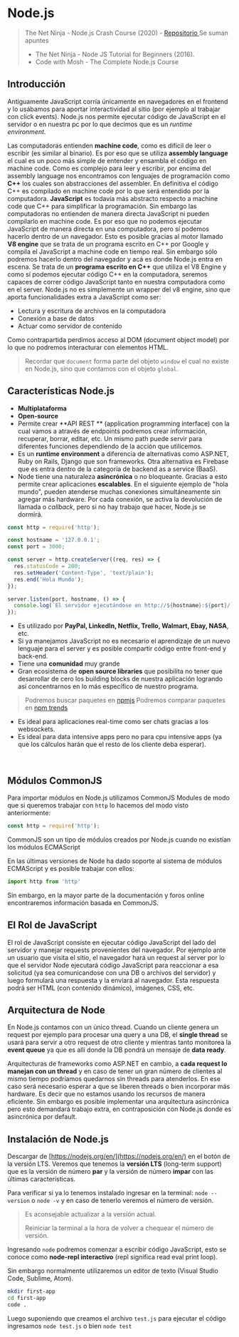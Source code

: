 # Node.js
>The Net Ninja - Node.js Crash Course (2020) - [Repositorio ](https://github.com/iamshaunjp/node-crash-course)
>Se suman apuntes
>* The Net Ninja - Node JS Tutorial for Beginners (2016).
>* Code with Mosh - The Complete Node.js Course 

## Introducción
Antiguamente JavaScript corría únicamente en navegadores en el frontend y lo usábamos para aportar interactividad al sitio (por ejemplo al trabajar con click events). Node.js nos permite ejecutar código de JavaScript en el servidor o en nuestra pc por lo que decimos que es un _runtime environment_.

Las computadoras entienden **machine code**, como es difícil de leer o escribir (es similar al binario). Es por eso que se utiliza **assembly language** el cual es un poco más simple de entender y ensambla el código en machine code. Como es complejo para leer y escribir, por encima del assembly language nos encontramos con lenguajes de programación como **C++** los cuales son abstracciones del assembler. En definitiva el código C++ es compilado en machine code por lo que será entendido por la computadora. **JavaScript** es todavía más abstracto respecto a machine code que C++ para simplificar la programación. Sin embargo las computadoras no entienden de manera directa JavaScript ni pueden compilarlo en machine code. Es por eso que no podemos ejecutar JavaScript de manera directa en una computadora, pero sí podemos hacerlo dentro de un navegador. Esto es posible gracias al motor llamado **V8 engine** que se trata de un programa escrito en C++ por Google y compila el JavaScript a machine code en tiempo real. Sin embargo sólo podremos hacerlo dentro del navegador y acá es donde Node.js entra en escena. Se trata de un **programa escrito en C++** que utiliza el V8 Engine y como sí podemos ejecutar código C++ en la computadora, seremos capaces de correr código JavaScript tanto en nuestra computadora como en el server.
Node.js no es simplemente un wrapper del v8 engine, sino que aporta funcionalidades extra a JavaScript como ser:

* Lectura y escritura de archivos en la computadora
* Conexión a base de datos
* Actuar como servidor de contenido

Como contrapartida perdimos acceso al DOM (document object model) por lo que no podremos interacturar con elementos HTML. 
> Recordar que `document` forma parte del objeto `window` el cual no existe en Node.js, sino que contamos con el objeto `global`.

## Características Node.js
* **Multiplataforma** 
* **Open-source**
* Permite crear **API REST ** (application programming interface) con la cual vamos a através de endpoints podremos crear información, recuperar, borrar, editar, etc. Un mismo path puede servir para diferentes funciones dependiendo de la acción que utilicemos.
* Es un **runtime environment** a diferencia de alternativas como ASP.NET, Ruby on Rails, Django que son frameworks. Otra alternativa es Firebase que es entra dentro de la categoría de backend as a service (BaaS).
* Node tiene una naturaleza **asincrónica** o no bloqueante. Gracias a esto permite crear aplicaciones **escalables**. En el siguiente ejemplo de "hola mundo", pueden atenderse muchas conexiones simultáneamente sin agregar más hardware. Por cada conexión, se activa la devolución de llamada o _callback_, pero si no hay trabajo que hacer, Node.js se dormirá.
```javascript
const http = require('http');

const hostname = '127.0.0.1';
const port = 3000;

const server = http.createServer((req, res) => {
  res.statusCode = 200;
  res.setHeader('Content-Type', 'text/plain');
  res.end('Hola Mundo');
});

server.listen(port, hostname, () => {
  console.log(`El servidor ejecutándose en http://${hostname}:${port}/`);
});
```
* Es utilizado por **PayPal, LinkedIn, Netflix, Trello, Walmart, Ebay, NASA**, etc.
* Si ya manejamos JavaScript no es necesario el aprendizaje de un nuevo lenguaje para el server y es posible compartir código entre front-end y back-end.
* Tiene una **comunidad** muy grande
* Gran ecosistema de **open source libraries** que posibilita no tener que desarrollar de cero los building blocks de nuestra aplicación logrando así concentrarnos en lo más específico de nuestro programa.
> Podremos buscar paquetes en  [npmjs](https://www.npmjs.com/)
> Podremos comparar paquetes en [npm trends](https://www.npmtrends.com/) 
* Es ideal para aplicaciones real-time como ser chats gracias a los websockets.
* Es ideal para data intensive apps pero no para cpu intensive apps (ya que los cálculos harán que el resto de los cliente deba esperar).

​       

## Módulos CommonJS

Para importar módulos en Node.js utilizamos CommonJS Modules de modo que si queremos trabajar con `http` lo hacemos del modo visto anteriormente:

```js
const http = require('http');
```

CommonJS son un tipo de módulos creados por Node.js cuando no existían los módulos ECMAScript

En las últimas versiones de Node ha dado soporte al sistema de módulos ECMAScript y es posible trabajar con ellos:

```js
import http from 'http'
```

Sin embargo, en la mayor parte de la documentación y foros online encontraremos información basada en CommonJS.



## El Rol de JavaScript

El rol de JavaScript consiste en ejecutar código JavaScript del lado del servidor y manejar requests provenientes del navegador. Por ejemplo ante un usuario que visita el sitio, el navegador hará un request al server por lo que el servidor Node ejecutará código JavaScript para reaccionar a esa solicitud (ya sea comunicandose con una DB o archivos del servidor) y luego formulará una respuesta y la enviará al navegador. Esta respuesta podrá ser HTML (con contenido dinámico), imágenes, CSS, etc. 

## Arquitectura de Node
En Node.js contamos con un único thread. Cuando un cliente genera un request por ejemplo para procesar una query a una DB, el **single thread** se usará para servir a otro request de otro cliente y mientras tanto monitorea la **event queue** ya que es allí donde la DB pondrá un mensaje de **data ready**.

Arquitecturas de frameworks como ASP.NET en cambio, a **cada request lo manejan con un thread** y en caso de tener un gran número de clientes al mismo tiempo podríamos quedarnos sin threads para atenderlos. En ese caso será necesario esperar a que se liberen threads o bien incorporar más hardware. Es decir que no estamos usando los recursos de manera eficiente.
Sin embargo es posible implementar una arquitectura asincrónica pero esto demandará trabajo extra, en contraposición con Node.js donde es asincrónica por default.

## Instalación de Node.js
Descargar de [https://nodejs.org/en/](https://nodejs.org/en/) en el botón de la versión LTS.
Veremos que tenemos la **versión LTS** (long-term support) que es la versión de número **par** y la versión de número **impar** con las últimas características.

Para verificar si ya lo tenemos instalado ingresar en la terminal:
`node --version` o `node -v` y en caso de tenerlo veremos el número de versión.

> Es aconsejable actualizar a la versión actual.
>
> Reiniciar la terminal a la hora de volver a chequear el número de versión.

 

Ingresando `node` podremos comenzar a escribir código JavaScript, esto se conoce como **node-repl interactivo** (repl significa read eval print loop).

Sin embargo normalmente utilizaremos un editor de texto (Visual Studio Code, Sublime, Atom).

```bash
mkdir first-app
cd first-app
code .
```
Luego suponiendo que creamos el archivo `test.js` para ejecutar el código ingresamos `node test.js` o bien `node test`



